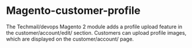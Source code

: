 # Magento-customer-profile
The Techmail/devops Magento 2 module adds a profile upload feature in the customer/account/edit/ section. Customers can upload profile images, which are displayed on the customer/account/ page. 
